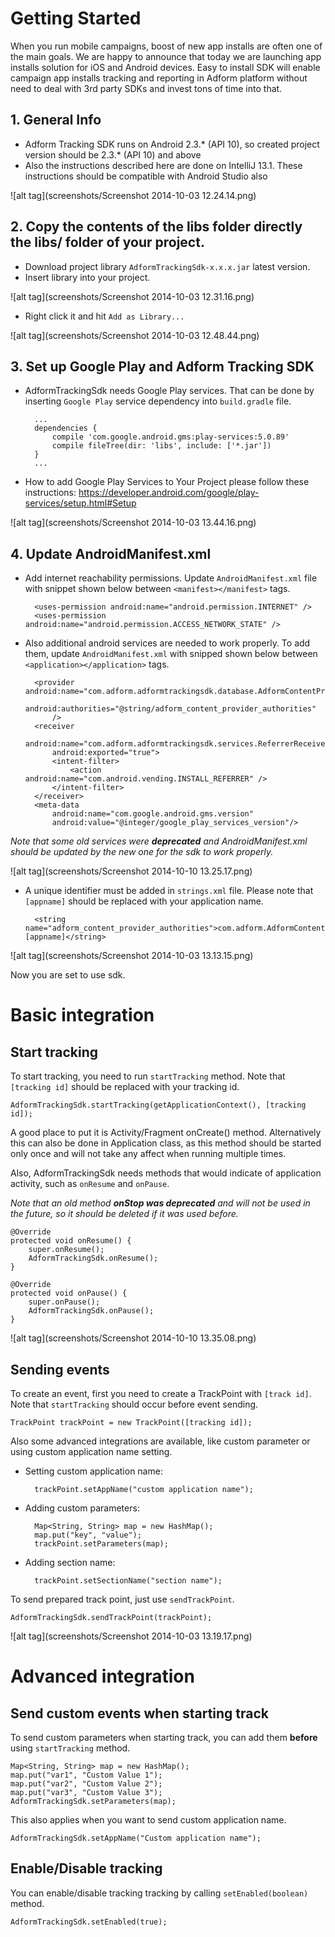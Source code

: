 # Getting Started

When you run mobile campaigns, boost of new app installs are often one of the main goals. We are happy to announce that today we are launching app installs solution for iOS and Android devices. Easy to install SDK will enable campaign app installs tracking and reporting in Adform platform without need to deal with 3rd party SDKs and invest tons of time into that.

## 1. General Info

* Adform Tracking SDK runs on Android 2.3.* (API 10), so created project version should be 2.3.* (API 10) and above
* Also the instructions described here are done on IntelliJ 13.1. These instructions should be compatible with Android Studio also

![alt tag](screenshots/Screenshot 2014-10-03 12.24.14.png)

## 2. Copy the contents of the libs folder directly the libs/ folder of your project.

* Download project library `AdformTrackingSdk-x.x.x.jar` latest version. 
* Insert library into your project.

![alt tag](screenshots/Screenshot 2014-10-03 12.31.16.png)

* Right click it and hit `Add as Library...`

![alt tag](screenshots/Screenshot 2014-10-03 12.48.44.png)

## 3. Set up Google Play and Adform Tracking SDK

* AdformTrackingSdk needs Google Play services. That can be done by inserting `Google Play` service dependency into `build.gradle` file.
		
	    ...
        dependencies {
            compile 'com.google.android.gms:play-services:5.0.89'
            compile fileTree(dir: 'libs', include: ['*.jar'])
        }
        ...
* How to add Google Play Services to Your Project please follow these instructions: https://developer.android.com/google/play-services/setup.html#Setup

![alt tag](screenshots/Screenshot 2014-10-03 13.44.16.png)

## 4. Update AndroidManifest.xml


* Add internet reachability permissions. Update `AndroidManifest.xml` file with snippet shown below between `<manifest></manifest>` tags.

		<uses-permission android:name="android.permission.INTERNET" />
		<uses-permission android:name="android.permission.ACCESS_NETWORK_STATE" />
		    
* Also additional android services are needed to work properly. To add them, update `AndroidManifest.xml` with snipped shown below between `<application></application>` tags.

        <provider android:name="com.adform.adformtrackingsdk.database.AdformContentProvider"
            android:authorities="@string/adform_content_provider_authorities"
            />
        <receiver
            android:name="com.adform.adformtrackingsdk.services.ReferrerReceiver"
            android:exported="true">
            <intent-filter>
                <action android:name="com.android.vending.INSTALL_REFERRER" />
            </intent-filter>
        </receiver>
        <meta-data
            android:name="com.google.android.gms.version"
            android:value="@integer/google_play_services_version"/>
            
*Note that some old services were **deprecated** and AndroidManifest.xml should be updated by the new one for the sdk to work properly.*

![alt tag](screenshots/Screenshot 2014-10-10 13.25.17.png)

* A unique identifier must be added in `strings.xml` file. Please note that `[appname]` should be replaced with your application name.
	
		<string name="adform_content_provider_authorities">com.adform.AdformContentProvider.[appname]</string>

![alt tag](screenshots/Screenshot 2014-10-03 13.13.15.png)
		
Now you are set to use sdk. 

# Basic integration
## Start tracking
		
To start tracking, you need to 	run `startTracking` method. Note that `[tracking id]` should be replaced with your tracking id.

	AdformTrackingSdk.startTracking(getApplicationContext(), [tracking id]);
		
A good place to put it is Activity/Fragment onCreate() method. Alternatively this can also be done in Application class, as this method should be started only once and will not take any affect when running multiple times. 

Also, AdformTrackingSdk needs methods that would indicate of application activity, such as `onResume` and `onPause`. 

*Note that an old method **onStop was deprecated** and will not be used in the future, so it should be deleted if it was used before.*

    @Override
    protected void onResume() {
        super.onResume();
        AdformTrackingSdk.onResume();
    }

    @Override
    protected void onPause() {
        super.onPause();
        AdformTrackingSdk.onPause();
    }
    

![alt tag](screenshots/Screenshot 2014-10-10 13.35.08.png)
    		
## Sending events    		
To create an event, first you need to create a TrackPoint with `[track id]`. Note that `startTracking` should occur before event sending.

	TrackPoint trackPoint = new TrackPoint([tracking id]);
	
Also some advanced integrations are available, like custom parameter or using custom application name setting. 

* Setting custom application name: 

		trackPoint.setAppName("custom application name");
		
* Adding custom parameters:
	
		Map<String, String> map = new HashMap();
		map.put("key", "value");
		trackPoint.setParameters(map);

* Adding section name:
	
		trackPoint.setSectionName("section name");
		
To send prepared track point, just use `sendTrackPoint`.

	AdformTrackingSdk.sendTrackPoint(trackPoint);

![alt tag](screenshots/Screenshot 2014-10-03 13.19.17.png)

# Advanced integration

## Send custom events when starting track
To send custom parameters when starting track, you can add them **before** using `startTracking` method.

    Map<String, String> map = new HashMap();
    map.put("var1", "Custom Value 1");
    map.put("var2", "Custom Value 2");
    map.put("var3", "Custom Value 3");
    AdformTrackingSdk.setParameters(map);
    
This also applies when you want to send custom application name.

	AdformTrackingSdk.setAppName("Custom application name");
	
## Enable/Disable tracking
You can enable/disable tracking tracking by calling `setEnabled(boolean)` method.

	AdformTrackingSdk.setEnabled(true);


